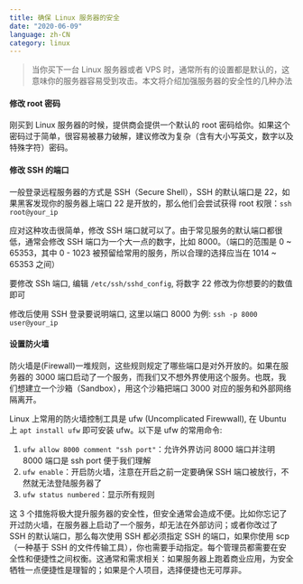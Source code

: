 ```yaml
---
title: 确保 Linux 服务器的安全
date: "2020-06-09"
language: zh-CN
category: linux
---
```


> 当你买下一台 Linux 服务器或者 VPS 时，通常所有的设置都是默认的，这意味你的服务器容易受到攻击。本文将介绍加强服务器的安全性的几种办法

#### 修改 root 密码

刚买到 Linux 服务器的时候，提供商会提供一个默认的 root 密码给你。如果这个密码过于简单，很容易被暴力破解，建议修改为复杂（含有大小写英文，数字以及特殊字符）密码。

#### 修改 SSH 的端口

一般登录远程服务器的方式是 SSH（Secure Shell），SSH 的默认端口是 22，如果黑客发现你的服务器上端口 22 是开放的，那么他们会尝试获得 root 权限：`ssh root@your_ip`

应对这种攻击很简单，修改 SSH 端口就可以了。由于常见服务的默认端口都很低，通常会修改 SSH 端口为一个大一点的数字，比如 8000。（端口的范围是 0 ~ 65353，其中 0 - 1023 被预留给常用的服务，所以合理的选择应当在 1014 ~ 65353 之间）

要修改 SSh 端口, 编辑 `/etc/ssh/sshd_config`, 将数字 22 修改为你想要的的数值即可

修改后使用 SSH 登录要说明端口, 这里以端口 8000 为例: `ssh -p 8000 user@your_ip`

#### 设置防火墙

防火墙是(Firewall)一堆规则，这些规则规定了哪些端口是对外开放的。如果在服务器的 3000 端口启动了一个服务，而我们又不想外界使用这个服务。也既，我们想建立一个沙箱（Sandbox），用这个沙箱把端口 3000 对应的服务和外部网络隔离开。

Linux 上常用的防火墙控制工具是 ufw (Uncomplicated Firewwall), 在 Ubuntu 上 `apt install ufw` 即可安装 ufw。以下是 ufw 的常用命令:

1. `ufw allow 8000 comment "ssh port"`：允许外界访问 8000 端口并注明 8000 端口是 ssh port 便于我们理解
2. `ufw enable`：开启防火墙，注意在开启之前一定要确保 SSH 端口被放行，不然就无法登陆服务器了
3. `ufw status numbered`：显示所有规则

这 3 个措施将极大提升服务器的安全性，但安全通常会造成不便。比如你忘记了开过防火墙，在服务器上启动了一个服务，却无法在外部访问；或者你改过了 SSH 的默认端口，那么每次使用 SSH 都必须指定 SSH 的端口，如果你使用 scp（一种基于 SSH 的文件传输工具），你也需要手动指定。每个管理员都需要在安全性和便捷性之间权衡。这通常和需求相关：如果服务器上跑着商业应用，为安全牺牲一点便捷性是理智的；如果是个人项目，选择便捷也无可厚非。
